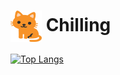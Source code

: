 # <img src="./cat icon.png" width="50" height="50" align="center">&nbsp;Chilling
[![Top Langs](https://github-readme-stats.vercel.app/api/top-langs/?username=two-six?theme=dracula)](https://github.com/anuraghazra/github-readme-stats)
